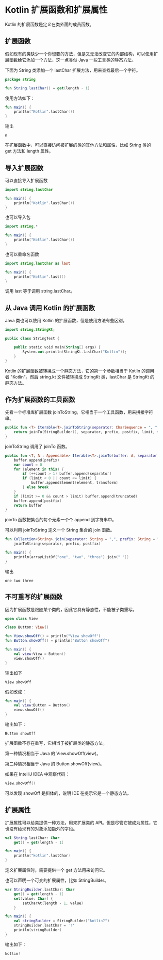 # Kotlin 扩展函数和扩展属性

Kotlin 的扩展函数是定义在类外面的成员函数。

## 扩展函数

假如现有的类缺少一个你想要的方法，但是又无法改变它的内部结构，可以使用扩展函数给它添加一个方法，这一点类似 Java 一些工具类的静态方法。

下面为 String 类添加一个 lastChar 扩展方法，用来查找最后一个字符。

```kotlin
package string

fun String.lastChar() = get(length - 1)
```

使用方法如下：

```kotlin
fun main() {
    println("Kotlin".lastChar())
}
```

输出

```
n
```

在扩展函数中，可以直接访问被扩展的类的其他方法和属性，比如 String 类的 get 方法和 length 属性。

## 导入扩展函数

可以直接导入扩展函数

```kotlin
import string.lastChar

fun main() {
    println("Kotlin".lastChar())
}
```

也可以导入包

```kotlin
import string.*

fun main() {
    println("Kotlin".lastChar())
}
```

也可以重命名函数

```kotlin
import string.lastChar as last

fun main() {
    println("Kotlin".last())
}
```

调用 last 等于调用 string.lastChar。

## 从 Java 调用 Kotlin 的扩展函数

Java 类也可以使用 Kotlin 的扩展函数，但是使用方法有些区别。

```kotlin
import string.StringKt;

public class StringTest {

    public static void main(String[] args) {
        System.out.println(StringKt.lastChar("Kotlin"));
    }
}
```

Kotlin 的扩展函数被转换成一个静态方法，它的第一个参数相当于 Kotlin 的调用者 "Kotlin"。然后 string.kt 文件被转换成 StringKt 类，lastChar 是 StringKt 的静态方法。

## 作为扩展函数的工具函数

先看一个标准库扩展函数 joinToString，它相当于一个工具函数，用来拼接字符串。

```kotlin
public fun <T> Iterable<T>.joinToString(separator: CharSequence = ", ", prefix: CharSequence = "", postfix: CharSequence = "", limit: Int = -1, truncated: CharSequence = "...", transform: ((T) -> CharSequence)? = null): String {
    return joinTo(StringBuilder(), separator, prefix, postfix, limit, truncated, transform).toString()
}
```

joinToString 调用了 joinTo 函数。

```kotlin
public fun <T, A : Appendable> Iterable<T>.joinTo(buffer: A, separator: CharSequence = ", ", prefix: CharSequence = "", postfix: CharSequence = "", limit: Int = -1, truncated: CharSequence = "...", transform: ((T) -> CharSequence)? = null): A {
    buffer.append(prefix)
    var count = 0
    for (element in this) {
        if (++count > 1) buffer.append(separator)
        if (limit < 0 || count <= limit) {
            buffer.appendElement(element, transform)
        } else break
    }
    if (limit >= 0 && count > limit) buffer.append(truncated)
    buffer.append(postfix)
    return buffer
}
```

joinTo 函数把集合的每个元素一个个 append 到字符串中。

可以利用 joinToString 定义一个 String 集合的 join 函数。

```kotlin
fun Collection<String>.join(separator: String = ",", prefix: String = "", postfix: String = "") =
    joinToString(separator, prefix, postfix)
```

```kotlin
fun main() {
    println(arrayListOf("one", "two", "three").join(" "))
}
```

输出

```
one two three
```

## 不可重写的扩展函数

因为扩展函数是跟随某个类的，因此它具有静态性，不能被子类重写。

```kotlin
open class View

class Button: View()

fun View.showOff() = println("View showOff")
fun Button.showOff() = println("Button showOff")

fun main() {
    val view:View = Button()
    view.showOff()
}
```

输出如下

```
View showOff
```

假如改成：

```kotlin
fun main() {
    val view:Button = Button()
    view.showOff()
}
```

输出如下：

```
Button showOff
```

扩展函数不存在重写，它相当于被扩展类的静态方法。

第一种情况相当于 Java 的 View.showOff(view)。

第二种情况相当于 Java 的 Button.showOff(view)。

如果在 IntelliJ IDEA 中观察代码：

```kotlin
view.showOff()
```

可以发现 showOff 是斜体的，说明 IDE 在提示它是一个静态方法。

## 扩展属性

扩展属性可以给类提供一种方法，用来扩展类的 API。但是尽管它被成为属性，它也没有给现有的对象添加额外的字段。


```kotlin
val String.lastChar: Char
    get() = get(length - 1)

fun main() {
    println("kotlin".lastChar)
}
```

定义扩展属性时，需要提供一个 get 方法用来访问它。


也可以声明一个可变的扩展属性，比如 StringBuilder。

```kotlin
var StringBuilder.lastChar: Char
    get() = get(length - 1)
    set(value: Char) {
        setCharAt(length - 1, value)
    }

fun main() {
    val stringBuilder = StringBuilder("kotlin?")
    stringBuilder.lastChar = '!'
    println(stringBuilder)
}
```

输出如下：

```
kotlin!
```
